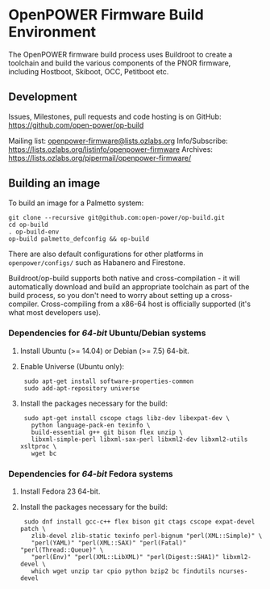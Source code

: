 # OpenPOWER Firmware Build Environment

The OpenPOWER firmware build process uses Buildroot to create a toolchain and
build the various components of the PNOR firmware, including Hostboot, Skiboot,
OCC, Petitboot etc.

## Development

Issues, Milestones, pull requests and code hosting is on GitHub:
https://github.com/open-power/op-build

Mailing list: openpower-firmware@lists.ozlabs.org
Info/Subscribe: https://lists.ozlabs.org/listinfo/openpower-firmware
Archives: https://lists.ozlabs.org/pipermail/openpower-firmware/

## Building an image

To build an image for a Palmetto system:

```
git clone --recursive git@github.com:open-power/op-build.git
cd op-build
. op-build-env
op-build palmetto_defconfig && op-build
```

There are also default configurations for other platforms in
`openpower/configs/` such as Habanero and Firestone.

Buildroot/op-build supports both native and cross-compilation - it will
automatically download and build an appropriate toolchain as part of the build
process, so you don't need to worry about setting up a
cross-compiler. Cross-compiling from a x86-64 host is officially supported (it's
what most developers use).

### Dependencies for *64-bit* Ubuntu/Debian systems

1. Install Ubuntu (>= 14.04) or Debian (>= 7.5) 64-bit.
2. Enable Universe (Ubuntu only):

        sudo apt-get install software-properties-common
        sudo add-apt-repository universe
3. Install the packages necessary for the build:

        sudo apt-get install cscope ctags libz-dev libexpat-dev \
          python language-pack-en texinfo \
          build-essential g++ git bison flex unzip \
          libxml-simple-perl libxml-sax-perl libxml2-dev libxml2-utils xsltproc \
          wget bc

### Dependencies for *64-bit* Fedora systems

1. Install Fedora 23 64-bit.
2. Install the packages necessary for the build:

        sudo dnf install gcc-c++ flex bison git ctags cscope expat-devel patch \
          zlib-devel zlib-static texinfo perl-bignum "perl(XML::Simple)" \
          "perl(YAML)" "perl(XML::SAX)" "perl(Fatal)" "perl(Thread::Queue)" \
          "perl(Env)" "perl(XML::LibXML)" "perl(Digest::SHA1)" libxml2-devel \
          which wget unzip tar cpio python bzip2 bc findutils ncurses-devel


